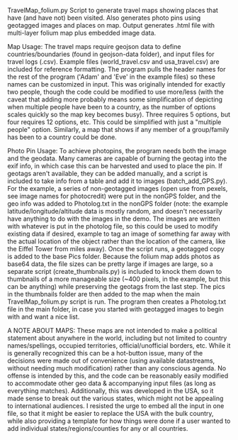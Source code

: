 TravelMap_folium.py
Script to generate travel maps showing places that have (and have not) been visited. Also generates photo pins using geotagged images and places on map. Output generates .html file with multi-layer folium map plus embedded image data.

Map Usage:
The travel maps require geojson data to define countries/boundaries (found in geojson-data folder), and input files for travel logs (.csv). Example files (world_travel.csv and usa_travel.csv) are included for reference formatting. The program pulls the header names for the rest of the program ('Adam' and 'Eve' in the example files) so these names can be customized in input. This was originally intended for exactly two people, though the code could be modified to use more/less (with the caveat that adding more probably means some simplification of depicting when multiple people have been to a country, as the number of options scales quickly so the map key becomes busy). Three requires 5 options, but four requires 12 options, etc. This could be simplified with just a "multiple people" option. Similarly, a map that shows if any member of a group/family has been to a country could be done.

Photo Pin Usage:
To achieve photopins, the program needs both the image and the geodata. Many cameras are capable of burning the geotag into the exif info, in which case this can be harvested and used to place the pin. If geotags aren't available, they can be added manually, and a script is included to take info from a table and add it to images (batch_add_GPS.py). For the example, a series of non-geotagged images (open use from pexels, see image names for photocredit) were put in the nonGPS folder, and the geo info was added to Photolog.txt in the nonGPS folder (note: the example latitude/longitude/altitude data is mostly random, and doesn't necessarily have anything to do with the images in the demo. The images are written with whatever is put in the photolog file, so this could be used to modify existing data if desired, example to tag an image of something far away with the actual location of the object rather than the location of the camera, like the Eiffel Tower from miles away). Once the script runs, a geotagged copy is added to the base Pics folder. Because the folium map adds photos as base64 data, the file sizes can be pretty large if images are large, so a separate script (create_thumbnails.py) is included to knock them down to thumbnails of a more manageable size (~400 pixels, in the example, but this can be anything) while preserving the geotags from the last step. The pics in the thumbnails folder are then added to the map when the main TravelMap_folium.py script is run. The program then creates a Photolog.txt file in the main folder, in case you started with geotagged images to begin with and want a nice list.

A NOTE ABOUT MAPS:
These maps are not intended to make a political statement about anywhere in the world, including but not limited to country names/spellings, occupied territories, official/unofficial borders, etc. While it is generally recognized this can be a hot-button issue, many of the decisions were made out of convenience (using available datastreams, without needing much modification) rather than any conscious agenda. No offense is intended by this, and the code can be reasonably easily modified to accommodate other geo data & accompanying input files (as long as everything matches). Additionally, this was developed in the USA, so it made sense to break out the various states, which might not be appealing to international audiences. I resisted the urge to embed all the input in one file, so that it might be easier to replace the USA with the bulk country, while also providing a template for how things were done if a user wanted to add individual states/regions/counties for any or all countries.  
